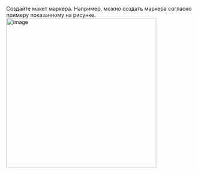 Создайте макет маркера. Например, можно создать маркера согласно примеру показанному на рисунке.
<img width="400" height="400" alt="image" src="https://github.com/user-attachments/assets/15f88adf-d998-484a-9672-78868dddf611" />
